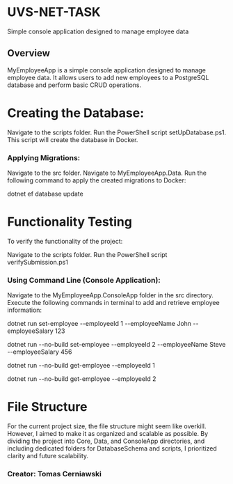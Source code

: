 # UVS-NET-TASK
Simple console application designed to manage employee data

## Overview
MyEmployeeApp is a simple console application designed to manage employee data. It allows users to add new employees to a PostgreSQL database and perform basic CRUD operations.

# Creating the Database:

Navigate to the scripts folder.
Run the PowerShell script setUpDatabase.ps1. This script will create the database in Docker.

### Applying Migrations:

Navigate to the src folder.
Navigate to MyEmployeeApp.Data.
Run the following command to apply the created migrations to Docker:

dotnet ef database update

# Functionality Testing
To verify the functionality of the project:

Navigate to the scripts folder.
Run the PowerShell script verifySubmission.ps1

### Using Command Line (Console Application):

Navigate to the MyEmployeeApp.ConsoleApp folder in the src directory.
Execute the following  commands in terminal to add and retrieve employee information:

dotnet run set-employee --employeeId 1 --employeeName John --employeeSalary 123

dotnet run --no-build set-employee --employeeId 2 --employeeName Steve --employeeSalary 456

dotnet run --no-build get-employee --employeeId 1

dotnet run --no-build get-employee --employeeId 2


# File Structure
For the current project size, the file structure might seem like overkill. However, I aimed to make it as organized and scalable as possible. By dividing the project into Core, Data, and ConsoleApp directories, and including dedicated folders for DatabaseSchema and scripts, I prioritized clarity and future scalability.


### Creator: Tomas Cerniawski

